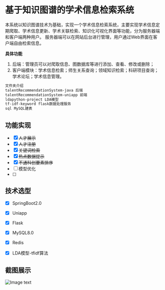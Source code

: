 # 基于知识图谱的学术信息检索系统

本系统以知识图谱技术为基础，实现一个学术信息检索系统，主要实现学术信息定期爬取、学术信息更新、学术关联检索、知识化可视化界面等功能，分为服务器端和客户端两种用户。 服务器端可以在网站后台进行管理，用户通过Web界面在客户端自由检索信息。

**具体功能**

1. 后端：管理员可以对爬取信息、图数据库等进行添加、查看、修改或删除；
2. 客户端模块：学术信息检索；师生关系查询；领域知识检索；科研项目查询；学术论坛；学术信息管理。

```powershell
文件夹介绍
talentRecommendationSystem-java 后端
talentRecommendationSystem-uniapp 前端
ldapython-project LDA模型
tf-idf-keyword flask数据处理服务
sql MySQL建表

```

## 功能实现

- [x] ~~人才展示~~
- [x] ~~人才注册~~
- [x] ~~关键词检索~~
- [x] ~~热点数据提示~~
- [x] ~~不通科创要素排序~~
- [ ] 模型优化
- [ ]   

## 技术选型

- [x] SpringBoot2.0
- [x] Uniapp
- [x] Flask
- [x] MySQL8.0
- [x] Redis
- [x] LDA模型-tfidf算法


## 截图展示

![Image text](https://gitee.com/starses/talent-recommendation-system//images/001.png)